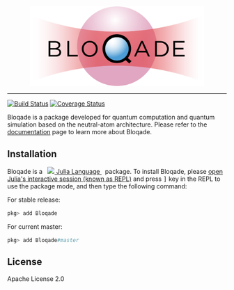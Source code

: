 <div align="center"> <img
src="docs/src/assets/logo.png"
alt="Bloqade Logo" width="400"></img>
</div>

---

[![Build Status](https://github.com/Happy-Diode/Bloqade.jl/workflows/CI/badge.svg)](https://github.com/Happy-Diode/Bloqade.jl/actions)
[![Coverage Status](https://coveralls.io/repos/github/Happy-Diode/Bloqade.jl/badge.svg?branch=master&t=9IEs1W)](https://coveralls.io/github/Happy-Diode/Bloqade.jl?branch=master)

Bloqade is a package developed for quantum computation and quantum simulation based on the neutral-atom architecture.
Please refer to the [documentation](https://queracomputing.github.io/Bloqade.jl/dev/) page to learn more about Bloqade.

## Installation

<p>
Bloqade is a &nbsp;
    <a href="https://julialang.org">
        <img src="https://raw.githubusercontent.com/JuliaLang/julia-logo-graphics/master/images/julia.ico" width="16em">
        Julia Language
    </a>
    &nbsp; package. To install Bloqade,
    please <a href="https://docs.julialang.org/en/v1/manual/getting-started/">open
    Julia's interactive session (known as REPL)</a> and press <kbd>]</kbd> key in the REPL to use the package mode, and then type the following command:
</p>

For stable release:

```julia
pkg> add Bloqade
```

For current master:

```julia
pkg> add Bloqade#master
```

## License

Apache License 2.0
